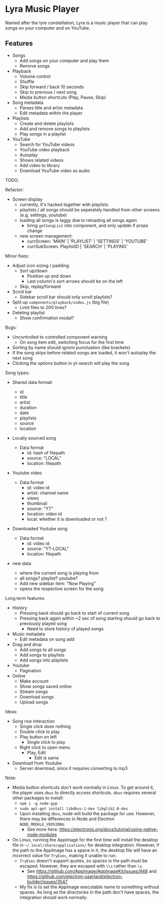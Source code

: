 # Lyra Music Player

Named after the lyre constellation, Lyra is a music player that can play songs on your computer and on YouTube.

## Features

- Songs
  - Add songs on your computer and play them
  - Remove songs
- Playback
  - Volume control
  - Shuffle
  - Skip forward / back 10 seconds
  - Skip to previous / next song
  - Media button shortcuts (Play, Pause, Skip)
- Song metadata
  - Parses title and artist metadata
  - Edit metadata within the player
- Playlists
  - Create and delete playlists
  - Add and remove songs to playlists
  - Play songs in a playlist
- YouTube
  - Search for YouTube videos
  - YouTube video playback
  - Autoplay
  - Shows related videos
  - Add video to library
  - Download YouTube video as audio

TODO:

Refactor:

- Screen display
  - currently, it's hacked together with playlists
  - playlists / all songs should be seperately handled from other screens (e.g. settings, youtube)
  - loading all songs is laggy due to reloading all songs again
    - bring `getSongList` into component, and only update if props change
  - new screen management:
    - currScreen: 'MAIN' | 'PLAYLIST' | 'SETTINGS' | 'YOUTUBE'
    - currSubScreen: PlaylistID | 'SEARCH' | 'PLAYING'

Minor fixes:

- Adjust icon sizing / padding
  - Sort up/down
    - Position up and down
    - Last column's sort arrows should be on the left
  - Skip, replay/forward
- Scroll bar
  - Sidebar scroll bar should only scroll playlists?
- Split up `components/playback/index.js` (big file)
  - Limit files to 200 lines?
- Deleting playlist
  - Show confirmation modal?

Bugs:

- Uncontrolled to controlled component warning
  - On song item edit, switching focus for the first time
- Sorting by name should ignore punctuation (like brackets)
- If the song skips before related songs are loaded, it won't autoplay the next song
- Clicking the options button in yt-search will play the song

Song types:

- Shared data format:
  - id
  - title
  - artist
  - duration
  - date
  - playlists
  - source
  - location
- Locally sourced song
  - Data format
    - id: hash of filepath
    - source: "LOCAL"
    - location: filepath
- Youtube video
  - Data format
    - id: video id
    - artist: channel name
    - views
    - thumbnail
    - source: "YT"
    - location: video id
    - local: whether it is downloaded or not ?
- Downloaded Youtube song

  - Data format
    - id: video id
    - source: "YT-LOCAL"
    - location: filepath

- new data
  - where the current song is playing from
  - all songs? playlist? youtube?
  - Add new sidebar item: "Now Playing"
  - opens the respective screen for the song

Long term features:

- History
  - Pressing back should go back to start of current song
  - Pressing back again within ~2 sec of song starting should go back to previously played song
    - Need to store history of played songs
- Music metadata
  - Edit metadata on song add
- Drag and drop
  - Add songs to all songs
  - Add songs to playlists
  - Add songs into playlists
- Youtube
  - Pagination
- Online
  - Make account
  - Show songs saved online
  - Stream songs
  - Download songs
  - Upload songs

Ideas:

- Song row interaction
  - Single click does nothing
  - Double click to play
  - Play button on left
    - Single click to play
  - Right click to open menu
    - Play, Edit
      - Edit is same
- Download from Youtube
  - Server download, since it requires converting to mp3

Note:

- Media button shortcuts don't work normally in Linux. To get around it, the player uses `dbus` to directly access shortcuts. `dbus` requires several other packages to install:
  - `npm i -g node-gyp`
  - `sudo apt-get install libdbus-1-dev libglib2.0-dev`
  - Upon installing `dbus`, node will build the package for use. However, there may be differences in Node and Electron `NODE_MODULE_VERSION`s.
    - See more here: https://electronjs.org/docs/tutorial/using-native-node-modules
- On Linux, running the AppImage for the first time will install the desktop file in `~/.local/share/applications/` for desktop integration. However, if the path to the AppImage has a space in it, the desktop file will have an incorrect value for `TryExec`, making it unable to run.
  - `TryExec` doesn't support quotes, so spaces in the path must be escaped. However, they are escaped with `\\s` rather than `\s`.
    - See https://github.com/AppImage/AppImageKit/issues/948 and https://github.com/electron-userland/electron-builder/issues/3547
  - My fix is to set the AppImage executable name to something without spaces. As long as the directories in the path don't have spaces, the integration should work normally.
